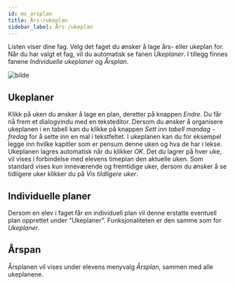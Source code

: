 ```yaml
---
id: ms_arsplan
title: Års-/ukeplan
sidebar_label: Års-/ukeplan
---
```


Listen viser dine fag. Velg det faget du ønsker å lage års- eller ukeplan for. Når du har valgt et fag, vil du automatisk se fanen _Ukeplaner_. I tillegg finnes fanene _Individuelle ukeplaner_ og _Årsplan_. 

![bilde](https://github.com/BarmanHanssen/iskole/assets/80097133/bd9f6e03-bb3e-44ef-8e17-216e95ba52b0)


## Ukeplaner
Klikk på uken du ønsker å lage en plan, deretter på knappen _Endre_. Du får nå frem et dialogvindu med en teksteditor. Dersom du ønsker å organisere ukeplanen i en tabell kan du klikke på knappen _Sett inn tabell mandag - fredag_ for å sette inn en mal i tekstfeltet. I ukeplanen kan du for eksempel legge inn hvilke kapitler som er pensum denne uken og hva de har i lekse. Ukeplanen lagres automatisk når du klikker _OK_. Det du lagrer på hver uke, vil vises i forbindelse med elevens timeplan den aktuelle uken. Som standard vises kun inneværende og fremtidige uker, dersom du ønsker å se tidligere uker klikker du på _Vis tildligere uker_.

## Individuelle planer
Dersom en elev i faget får en individuell plan vil denne erstatte eventuell plan opprettet under "Ukeplaner". Funksjonaliteten er den samme som for _Ukeplaner_.

## Årspan
Årsplanen vil vises under elevens menyvalg _Årsplan_, sammen med alle ukeplanene.
